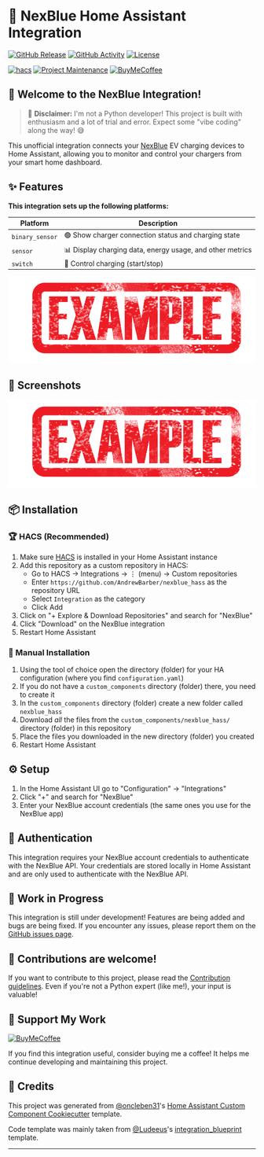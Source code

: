 # 🔌 NexBlue Home Assistant Integration

[![GitHub Release][releases-shield]][releases]
[![GitHub Activity][commits-shield]][commits]
[![License][license-shield]](LICENSE)

[![hacs][hacsbadge]][hacs]
[![Project Maintenance][maintenance-shield]][user_profile]
[![BuyMeCoffee][buymecoffeebadge]][buymecoffee]

## 🌟 Welcome to the NexBlue Integration! 

> 🚨 **Disclaimer:** I'm not a Python developer! This project is built with enthusiasm and a lot of trial and error. Expect some "vibe coding" along the way! 😅

This unofficial integration connects your [NexBlue](https://nexblue.com/) EV charging devices to Home Assistant, allowing you to monitor and control your chargers from your smart home dashboard.

## ✨ Features

**This integration sets up the following platforms:**

| Platform | Description |
| --- | --- |
| `binary_sensor` | 🟢 Show charger connection status and charging state |
| `sensor` | 📊 Display charging data, energy usage, and other metrics |
| `switch` | 🔌 Control charging (start/stop) |

![example][exampleimg]

## 📱 Screenshots

![example][exampleimg]

## 📦 Installation

### 🏆 HACS (Recommended)

1. Make sure [HACS](https://hacs.xyz/) is installed in your Home Assistant instance
2. Add this repository as a custom repository in HACS:
   - Go to HACS → Integrations → ⋮ (menu) → Custom repositories
   - Enter `https://github.com/AndrewBarber/nexblue_hass` as the repository URL
   - Select `Integration` as the category
   - Click Add
3. Click on "+ Explore & Download Repositories" and search for "NexBlue"
4. Click "Download" on the NexBlue integration
5. Restart Home Assistant

### 🔧 Manual Installation

1. Using the tool of choice open the directory (folder) for your HA configuration (where you find `configuration.yaml`)
2. If you do not have a `custom_components` directory (folder) there, you need to create it
3. In the `custom_components` directory (folder) create a new folder called `nexblue_hass`
4. Download _all_ the files from the `custom_components/nexblue_hass/` directory (folder) in this repository
5. Place the files you downloaded in the new directory (folder) you created
6. Restart Home Assistant

## ⚙️ Setup

1. In the Home Assistant UI go to "Configuration" → "Integrations" 
2. Click "+" and search for "NexBlue"
3. Enter your NexBlue account credentials (the same ones you use for the NexBlue app)

## 🔐 Authentication

This integration requires your NexBlue account credentials to authenticate with the NexBlue API. Your credentials are stored locally in Home Assistant and are only used to authenticate with the NexBlue API.

## 🚧 Work in Progress

This integration is still under development! Features are being added and bugs are being fixed. If you encounter any issues, please report them on the [GitHub issues page](https://github.com/AndrewBarber/nexblue_hass/issues).

## 🤝 Contributions are welcome!

If you want to contribute to this project, please read the [Contribution guidelines](CONTRIBUTING.md). Even if you're not a Python expert (like me!), your input is valuable!

## 💖 Support My Work

[![BuyMeCoffee][buymecoffeebadge]][buymecoffee]

If you find this integration useful, consider buying me a coffee! It helps me continue developing and maintaining this project.

## 🙏 Credits

This project was generated from [@oncleben31](https://github.com/oncleben31)'s [Home Assistant Custom Component Cookiecutter](https://github.com/oncleben31/cookiecutter-homeassistant-custom-component) template.

Code template was mainly taken from [@Ludeeus](https://github.com/ludeeus)'s [integration_blueprint][integration_blueprint] template.

---

[integration_blueprint]: https://github.com/custom-components/integration_blueprint

[buymecoffee]: https://www.buymeacoffee.com/andrewbarber
[buymecoffeebadge]: https://img.shields.io/badge/buy%20me%20a%20coffee-donate-yellow.svg?style=for-the-badge
[commits-shield]: https://img.shields.io/github/commit-activity/y/AndrewBarber/nexblue_hass.svg?style=for-the-badge
[commits]: https://github.com/AndrewBarber/nexblue_hass/commits/main
[hacs]: https://hacs.xyz
[hacsbadge]: https://img.shields.io/badge/HACS-Custom-orange.svg?style=for-the-badge

[exampleimg]: example.png

[license-shield]: https://img.shields.io/github/license/AndrewBarber/nexblue_hass.svg?style=for-the-badge
[maintenance-shield]: https://img.shields.io/badge/maintainer-%40AndrewBarber-blue.svg?style=for-the-badge

[releases-shield]: https://img.shields.io/github/release/AndrewBarber/nexblue_hass.svg?style=for-the-badge
[releases]: https://github.com/AndrewBarber/nexblue_hass/releases
[user_profile]: https://github.com/AndrewBarber
